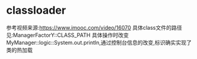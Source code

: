 # classloader
参考视频来源:https://www.imooc.com/video/16070
具体class文件的路径见:ManagerFactorY::CLASS_PATH
具体操作时改变MyManager::logic::System.out.println,通过控制台信息的改变,标识确实实现了类的热加载
